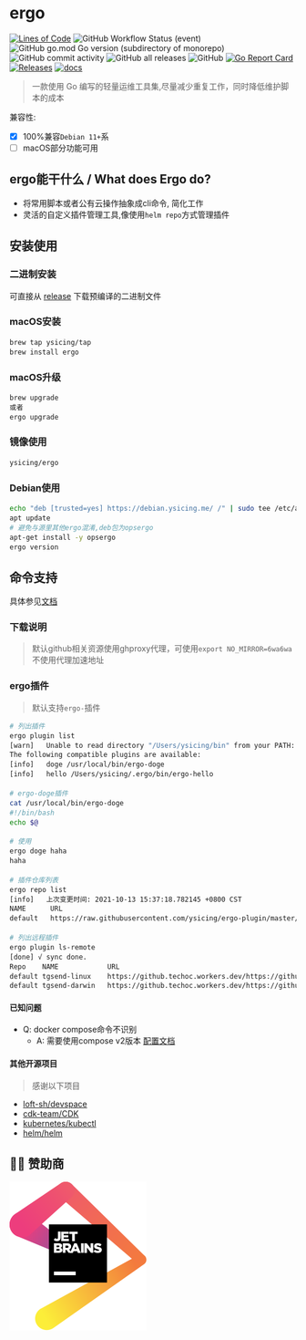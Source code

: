 # ergo

[![Lines of Code](https://sonarcloud.io/api/project_badges/measure?project=ysicing_ergo&metric=ncloc)](https://sonarcloud.io/dashboard?id=ysicing_ergo)
![GitHub Workflow Status (event)](https://img.shields.io/github/workflow/status/ysicing/ergo/tag?style=flat-square)
![GitHub go.mod Go version (subdirectory of monorepo)](https://img.shields.io/github/go-mod/go-version/ysicing/ergo?filename=go.mod&style=flat-square)
![GitHub commit activity](https://img.shields.io/github/commit-activity/w/ysicing/ergo?style=flat-square)
![GitHub all releases](https://img.shields.io/github/downloads/ysicing/ergo/total?style=flat-square)
![GitHub](https://img.shields.io/github/license/ysicing/ergo?style=flat-square)
[![Go Report Card](https://goreportcard.com/badge/github.com/ysicing/ergo)](https://goreportcard.com/report/github.com/ysicing/ergo)
[![Releases](https://img.shields.io/github/release-pre/ysicing/ergo.svg)](https://github.com/ysicing/ergo/releases)
[![docs](https://img.shields.io/badge/docs-done-green)](https://ysicing.github.io/ergo/)

> 一款使用 Go 编写的轻量运维工具集,尽量减少重复工作，同时降低维护脚本的成本

兼容性:

- [x] 100%兼容`Debian 11+`系
- [ ] macOS部分功能可用

## ergo能干什么 / What does Ergo do?

- 将常用脚本或者公有云操作抽象成cli命令, 简化工作
- 灵活的自定义插件管理工具,像使用`helm repo`方式管理插件

## 安装使用

### 二进制安装

可直接从 [release](https://github.com/ysicing/ergo/releases) 下载预编译的二进制文件

### macOS安装

```bash
brew tap ysicing/tap
brew install ergo
```

### macOS升级

```bash
brew upgrade
或者
ergo upgrade
```

### 镜像使用

```bash
ysicing/ergo
```

### Debian使用

```bash
echo "deb [trusted=yes] https://debian.ysicing.me/ /" | sudo tee /etc/apt/sources.list.d/ergo.list
apt update
# 避免与源里其他ergo混淆,deb包为opsergo
apt-get install -y opsergo
ergo version
```

## 命令支持

具体参见[文档](./docs/index.md)

### 下载说明

> 默认github相关资源使用ghproxy代理，可使用`export NO_MIRROR=6wa6wa`不使用代理加速地址

### ergo插件

> 默认支持`ergo-`插件

```bash
# 列出插件
ergo plugin list
[warn]   Unable to read directory "/Users/ysicing/bin" from your PATH: open /Users/ysicing/bin: no such file or directory. Skipping...
The following compatible plugins are available:
[info]   doge /usr/local/bin/ergo-doge
[info]   hello /Users/ysicing/.ergo/bin/ergo-hello

# ergo-doge插件
cat /usr/local/bin/ergo-doge                                   
#!/bin/bash
echo $@

# 使用
ergo doge haha  
haha

# 插件仓库列表
ergo repo list
[info]   上次变更时间: 2021-10-13 15:37:18.782145 +0800 CST
NAME      URL                                                           
default   https://raw.githubusercontent.com/ysicing/ergo-plugin/master/default.yaml

# 列出远程插件
ergo plugin ls-remote 
[done] √ sync done.
Repo    NAME            URL                                                                                                             Desc                                                    Available
default tgsend-linux    https://github.techoc.workers.dev/https://github.com/mritd/tgsend/releases/download/v1.0.1/tgsend_linux_amd64   一个 Telegram 推送的小工具，用于调用 Bot API 发送告警等 false    
default tgsend-darwin   https://github.techoc.workers.dev/https://github.com/mritd/tgsend/releases/download/v1.0.1/tgsend_darwin_amd64  一个 Telegram 推送的小工具，用于调用 Bot API 发送告警等 true   
```

#### 已知问题

- Q: docker compose命令不识别
  - A: 需要使用compose v2版本 [配置文档](https://github.com/docker/compose#linux)

#### 其他开源项目

> 感谢以下项目

- [loft-sh/devspace](https://github.com/loft-sh/devspace)
- [cdk-team/CDK](https://github.com/cdk-team/CDK)
- [kubernetes/kubectl](https://github.com/kubernetes/kubernetes)
- [helm/helm](https://github.com/helm/helm)

## 🎉🎉 赞助商

[![jetbrains](docs/jetbrains.svg)](https://www.jetbrains.com/?from=ergo)
